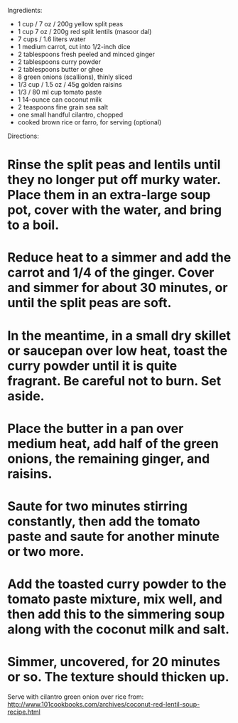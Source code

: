 Ingredients:
 * 1 cup / 7 oz / 200g yellow split peas
 * 1 cup 7 oz / 200g red split lentils (masoor dal)
 * 7 cups / 1.6 liters water
 * 1 medium carrot, cut into 1/2-inch dice
 * 2 tablespoons fresh peeled and minced ginger
 * 2 tablespoons curry powder
 * 2 tablespoons butter or ghee
 * 8 green onions (scallions), thinly sliced
 * 1/3 cup / 1.5 oz / 45g golden raisins
 * 1/3 / 80 ml cup tomato paste
 * 1 14-ounce can coconut milk
 * 2 teaspoons fine grain sea salt
 * one small handful cilantro, chopped
 * cooked brown rice or farro, for serving (optional)

Directions:
 # Rinse the split peas and lentils until they no longer put off murky water. Place them in an extra-large soup pot, cover with the water, and bring to a boil. 
 # Reduce heat to a simmer and add the carrot and 1/4 of the ginger. Cover and simmer for about 30 minutes, or until the split peas are soft.

 # In the meantime, in a small dry skillet or saucepan over low heat, toast the curry powder until it is quite fragrant. Be careful not to burn. Set aside. 
 # Place the butter in a pan over medium heat, add half of the green onions, the remaining ginger, and raisins. 
 # Saute for two minutes stirring constantly, then add the tomato paste and saute for another minute or two more.

 # Add the toasted curry powder to the tomato paste mixture, mix well, and then add this to the simmering soup along with the coconut milk and salt. 
 # Simmer, uncovered, for 20 minutes or so. The texture should thicken up.

Serve with cilantro green onion over rice
from: http://www.101cookbooks.com/archives/coconut-red-lentil-soup-recipe.html
